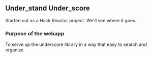## Under_stand Under_score
Started out as a Hack Reactor project. We'll see where it goes...

### Purpose of the webapp ###
To serve up the underscore library in a way that easy to search and organize.
